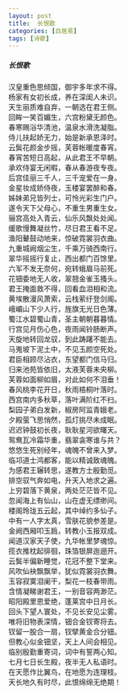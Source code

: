 ```yaml
---
layout: post
title:  长恨歌
categories: [白居易]
tags: [诗歌]
---
```


##### 长恨歌

汉皇重色思倾国，御宇多年求不得。	<br>
杨家有女初长成，养在深闺人未识。	<br>
天生丽质难自弃，一朝选在君王侧。	<br>
回眸一笑百媚生，六宫粉黛无颜色。	<br>
春寒赐浴华清池，温泉水滑洗凝脂。	<br>
侍儿扶起娇无力，始是新承恩泽时。	<br>
云鬓花颜金步摇，芙蓉帐暖度春宵。	<br>
春宵苦短日高起，从此君王不早朝。	<br>
承欢侍宴无闲暇，春从春游夜专夜。	<br>
后宫佳丽三千人，三千宠爱在一身。	<br>
金星妆成娇侍夜，玉楼宴罢醉和春。	<br>
姊妹弟兄皆列士，可怜光彩生门户。	<br>
遂令天下父母心，不重生男重生女。	<br>
骊宫高处入青云，仙乐风飘处处闻。	<br>
缓歌慢舞凝丝竹，尽日君王看不足。	<br>
渔阳鼙鼓动地来，惊破霓裳羽衣曲。	<br>
九重城阙烟尘生，千乘万骑西南行。	<br>
翠华摇摇行复止，西出都门百馀里。	<br>
六军不发无奈何，宛转蛾眉马前死。	<br>
花钿委地无人收，翠翘金雀玉搔头。	<br>
君王掩面救不得，回看血泪相和流。	<br>
黄埃散漫风萧索，云栈萦纡登剑阁。	<br>
峨嵋山下少人行，旌旗无光日色薄。	<br>
蜀江水碧蜀山青，圣主朝朝暮暮情。	<br>
行宫见月伤心色，夜雨闻铃肠断声。	<br>
天旋地转回龙驭，到此踌躇不能去。	<br>
马嵬坡下泥土中，不见玉颜空死处。	<br>
君臣相顾尽沾衣，东望都门信马归。	<br>
归来池苑皆依旧，太液芙蓉未央柳。	<br>
芙蓉如面柳如眉，对此如何不泪垂！	<br>
春风桃李花开日，秋雨梧桐叶落时。	<br>
西宫南内多秋草，落叶满阶红不扫。	<br>
梨园子弟白发新，椒房阿监青娥老。	<br>
夕殿萤飞思悄然，孤灯挑尽未成眠。	<br>
迟迟钟鼓初长夜，耿耿星河欲曙天。	<br>
鸳鸯瓦冷霜华重，翡翠衾寒谁与共？	<br>
悠悠生死别经年，魂魄不曾来入梦。	<br>
临邛道士鸿都客，能以精诚致魂魄。	<br>
为感君王辗转思，遂教方士殷勤觅。	<br>
排空驭气奔如电，升天入地求之遍。	<br>
上穷碧落下黄泉，两处茫茫皆不见。	<br>
忽闻海上有仙山，山在虚无缥缈间。	<br>
楼阁玲珑五云起，其中绰约多仙子。	<br>
中有一人字太真，雪肤花貌参差是。	<br>
金阙西厢叩玉扃，转教小玉报双成。	<br>
闻道汉家天子使，九华帐里梦魂惊。	<br>
揽衣推枕起徘徊，珠箔银屏迤逦开。	<br>
云鬓半偏新睡觉，花冠不整下堂来。	<br>
风吹仙袂飘飘举，犹似霓裳羽衣舞。	<br>
玉容寂寞泪阑干，梨花一枝春带雨。	<br>
含情凝睇谢君王，一别音容两渺茫。	<br>
昭阳殿里恩爱绝，蓬莱宫中日月长。	<br>
回头下望人寰处，不见长安见尘雾。	<br>
唯将旧物表深情，钿合金钗寄将去。	<br>
钗留一股合一扇，钗擘黄金合分钿。	<br>
但教心似金钿坚，天上人间会相见。	<br>
临别殷勤重寄词，词中有誓两心知。	<br>
七月七日长生殿，夜半无人私语时。	<br>
在天愿作比翼鸟，在地愿为连理枝。	<br>
天长地久有时尽，此恨绵绵无绝期！	




































